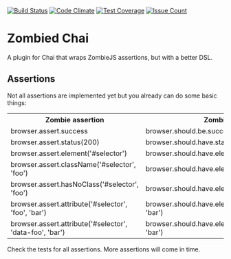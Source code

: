 [![Build Status](https://travis-ci.org/tarciosaraiva/zombied-chai.svg)](https://travis-ci.org/tarciosaraiva/zombied-chai)
[![Code Climate](https://codeclimate.com/github/tarciosaraiva/zombied-chai/badges/gpa.svg)](https://codeclimate.com/github/tarciosaraiva/zombied-chai)
[![Test Coverage](https://codeclimate.com/github/tarciosaraiva/zombied-chai/badges/coverage.svg)](https://codeclimate.com/github/tarciosaraiva/zombied-chai/coverage)
[![Issue Count](https://codeclimate.com/github/tarciosaraiva/zombied-chai/badges/issue_count.svg)](https://codeclimate.com/github/tarciosaraiva/zombied-chai)

# Zombied Chai

A plugin for Chai that wraps ZombieJS assertions, but with a better DSL.

## Assertions
Not all assertions are implemented yet but you already can do some basic things:

<table>
    <tr>
        <th>Zombie assertion</th>
        <th>Zombied-Chai assertion</th>
    </tr>
    <tr>
        <td>browser.assert.success</td>
        <td>browser.should.be.successful</td>
    </tr>
    <tr>
        <td>browser.assert.status(200)</td>
        <td>browser.should.have.status(200)</td>
    </tr>
    <tr>
        <td>browser.assert.element('#selector')</td>
        <td>browser.should.have.element('#selector')</td>
    </tr>
    <tr>
        <td>browser.assert.className('#selector', 'foo')</td>
        <td>browser.should.have.element('#selector').withClass('foo')</td>
    </tr>
    <tr>
        <td>browser.assert.hasNoClass('#selector', 'foo')</td>
        <td>browser.should.have.element('#selector').withoutClass('foo')</td>
    </tr>
    <tr>
        <td>browser.assert.attribute('#selector', 'foo', 'bar')</td>
        <td>browser.should.have.element('#selector').withAttribute('foo', 'bar')</td>
    </tr>
    <tr>
        <td>browser.assert.attribute('#selector', 'data-foo', 'bar')</td>
        <td>browser.should.have.element('#selector').withData('foo', 'bar')</td>
    </tr>
</table>

Check the tests for all assertions. More assertions will come in time.
